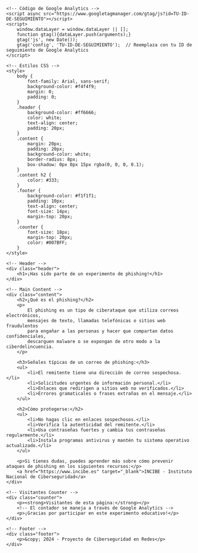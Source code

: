 <html lang="es">
<head>
    <!DOCTYPE html>
    <meta charset="UTF-8">
    <meta name="viewport" content="width=device-width, initial-scale=1.0">
    <title>Simulación de Phishing - Proyecto de Ciberseguridad</title>
    
    <!-- Código de Google Analytics -->
    <script async src="https://www.googletagmanager.com/gtag/js?id=TU-ID-DE-SEGUIMIENTO"></script>
    <script>
        window.dataLayer = window.dataLayer || [];
        function gtag(){dataLayer.push(arguments);}
        gtag('js', new Date());
        gtag('config', 'TU-ID-DE-SEGUIMIENTO');  // Reemplaza con tu ID de seguimiento de Google Analytics
    </script>

    <!-- Estilos CSS -->
    <style>
        body {
            font-family: Arial, sans-serif;
            background-color: #f4f4f9;
            margin: 0;
            padding: 0;
        }
        .header {
            background-color: #ff6666;
            color: white;
            text-align: center;
            padding: 20px;
        }
        .content {
            margin: 20px;
            padding: 20px;
            background-color: white;
            border-radius: 8px;
            box-shadow: 0px 0px 15px rgba(0, 0, 0, 0.1);
        }
        .content h2 {
            color: #333;
        }
        .footer {
            background-color: #f1f1f1;
            padding: 10px;
            text-align: center;
            font-size: 14px;
            margin-top: 20px;
        }
        .counter {
            font-size: 18px;
            margin-top: 20px;
            color: #007BFF;
        }
    </style>
</head>
<body>

    <!-- Header -->
    <div class="header">
        <h1>¡Has sido parte de un experimento de phishing!</h1>
    </div>

    <!-- Main Content -->
    <div class="content">
        <h2>¿Qué es el phishing?</h2>
        <p>
            El phishing es un tipo de ciberataque que utiliza correos electrónicos,
            mensajes de texto, llamadas telefónicas o sitios web fraudulentos
            para engañar a las personas y hacer que compartan datos confidenciales, 
            descarguen malware o se expongan de otro modo a la ciberdelincuencia.
        </p>

        <h3>Señales típicas de un correo de phishing:</h3>
        <ul>
            <li>El remitente tiene una dirección de correo sospechosa.</li>
            <li>Solicitudes urgentes de información personal.</li>
            <li>Enlaces que redirigen a sitios web no verificados.</li>
            <li>Errores gramaticales o frases extrañas en el mensaje.</li>
        </ul>

        <h2>Cómo protegerse:</h2>
        <ul>
            <li>No hagas clic en enlaces sospechosos.</li>
            <li>Verifica la autenticidad del remitente.</li>
            <li>Usa contraseñas fuertes y cambia tus contraseñas regularmente.</li>
            <li>Instala programas antivirus y mantén tu sistema operativo actualizado.</li>
        </ul>

        <p>Si tienes dudas, puedes aprender más sobre cómo prevenir ataques de phishing en los siguientes recursos:</p>
        <a href="https://www.incibe.es" target="_blank">INCIBE - Instituto Nacional de Ciberseguridad</a>
    </div>

    <!-- Visitantes Counter -->
    <div class="counter">
        <p><strong>Visitantes de esta página:</strong></p>
        <!-- El contador se maneja a través de Google Analytics -->
        <p>¡Gracias por participar en este experimento educativo!</p>
    </div>

    <!-- Footer -->
    <div class="footer">
        <p>&copy; 2024 - Proyecto de Ciberseguridad en Redes</p>
    </div>

</body>
</html>
